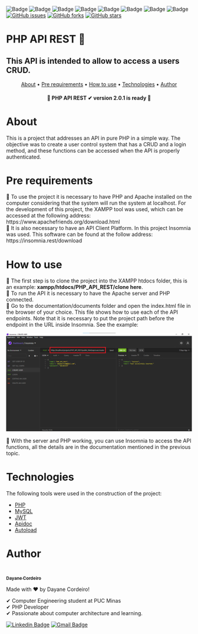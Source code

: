 ![Badge](https://img.shields.io/badge/PHP-8.0.1-%23777bb4?style=flat&logo=images/php)
![Badge](https://img.shields.io/badge/Database-MySQL-%234479a1?style=flat&logo=images/mysql)
![Badge](https://img.shields.io/badge/IDE-VSCODE-%23007acc?style=flat&logo=images/visualstudiocode)
![Badge](https://img.shields.io/badge/XAMPP-3.2.4-%23fb7a24?style=flat&logo=images/xampp)
![Badge](https://img.shields.io/badge/Authorization-JWT-%23000000?style=flat&logo=images/jsonwebtokens)
![Badge](https://img.shields.io/badge/composer-2.0.13-%23885630?style=flat&logo=images/composer)
![Badge](https://img.shields.io/badge/npm-7.6.3-%23cb3837?style=flat&logo=images/npm)
![Badge](https://img.shields.io/badge/API-Designer-Insomnia-%235849be?style=flat&logo=images/insomnia)
<a href="https://github.com/DayaneCordeiro/PHP_API_REST/issues"><img alt="GitHub issues" src="https://img.shields.io/github/issues/DayaneCordeiro/PHP_API_REST"></a>
<a href="https://github.com/DayaneCordeiro/PHP_API_REST/network"><img alt="GitHub forks" src="https://img.shields.io/github/forks/DayaneCordeiro/PHP_API_REST"></a>
<a href="https://github.com/DayaneCordeiro/PHP_API_REST/stargazers"><img alt="GitHub stars" src="https://img.shields.io/github/stars/DayaneCordeiro/PHP_API_REST"></a>

# PHP API REST 🐘
## This API is intended to allow to access a users CRUD.

<p align="center">
    <a href="#about">About</a> •
    <a href="#pre-requirements">Pre requirements</a> • 
    <a href="#how-to-use">How to use</a> • 
    <a href="#technologies">Technologies</a> •
    <a href="#author">Author</a>
</p>

<h4 align="center"> 
	🏁 PHP API REST ✔ version 2.0.1 is ready 🏁
</h4>

<div id="about">
    <h1>About</h1>
    <p>This is a project that addresses an API in pure PHP in a simple way. The objective was to create a user control system that has a CRUD and a login method, and these functions can be accessed when the API is properly authenticated.</p>
</div>

<div id="pre-requirements">
    <h1>Pre requirements</h1>
🔹 To use the project it is necessary to have PHP and Apache installed on the computer considering that the system will run the system at localhost. For the development of this project, the XAMPP tool was used, which can be accessed at the following address: https://www.apachefriends.org/download.html<br>
🔹 It is also necessary to have an API Client Platform. In this project Insomnia was used. This software can be found at the follow address: https://insomnia.rest/download
</div>

<div id="how-to-use">
    <h1>How to use</h1>
🔹 The first step is to clone the project into the XAMPP htdocs folder, this is an example: <b>xampp/htdocs/PHP_API_REST/clone here</b>.<br>
🔹 To run the API it is necessary to have the Apache server and PHP connected.<br>
🔹 Go to the documentation/documents folder and open the index.html file in the browser of your choice. This file shows how to use each of the API endpoints. Note that it is necessary to put the project path before the endpoint in the URL inside Insomnia. See the example:

![request_example](https://github.com/DayaneCordeiro/PHP_API_REST/blob/main/images/request_example.png)


🔹 With the server and PHP working, you can use Insomnia to access the API functions, all the details are in the documentation mentioned in the previous topic.
</div>

<div id="technologies">
    <h1>Technologies</h1>
 
 The following tools were used in the construction of the project:

- [PHP](https://www.php.net/)
- [MySQL](https://www.mysql.com/)
- [JWT](https://github.com/firebase/php-jwt)
- [Apidoc](https://apidocjs.com/)
- [Autoload](https://getcomposer.org/doc/01-basic-usage.md)
</div>

<div id="autho">
    <h1>Author</h1>
    <a href="https://github.com/DayaneCordeiro">
        <img style="border-radius: 100%;" src="https://avatars.githubusercontent.com/u/50596100?v=4" width="150px;" alt=""/>
        <br />
        <sub><b>Dayane Cordeiro</b></sub>
    </a>

Made with ❤️ by Dayane Cordeiro!

✔ Computer Engineering student at PUC Minas<br>
✔ PHP Developer<br>
✔ Passionate about computer architecture and learning.<br>

[![Linkedin Badge](https://img.shields.io/badge/-Dayane-blue?style=flat-square&logo=Linkedin&logoColor=white&link=https://www.linkedin.com/in/dayane-cordeiro-1b761318b/)](https://www.linkedin.com/in/dayane-cordeiro-1b761318b/) 
[![Gmail Badge](https://img.shields.io/badge/-dayane.cordeirogs@gmail.com-c14438?style=flat-square&logo=Gmail&logoColor=white&link=mailto:dayane.cordeirogs@gmail.com)](mailto:dayane.cordeirogs@gmail.com)
</div>
